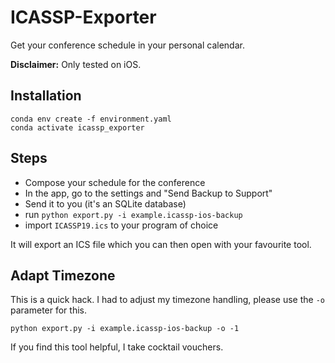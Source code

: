 # ICASSP-Exporter

Get your conference schedule in your personal calendar.


**Disclaimer:** Only tested on iOS.

## Installation

```
conda env create -f environment.yaml
conda activate icassp_exporter
```

## Steps

* Compose your schedule for the conference
* In the app, go to the settings and "Send Backup to Support"
* Send it to you (it's an SQLite database)
* run `python export.py -i example.icassp-ios-backup`
* import `ICASSP19.ics` to your program of choice

It will export an ICS file which you can then open with your favourite tool.

## Adapt Timezone

This is a quick hack. I had to adjust my timezone handling, please use
the `-o` parameter for this.

```
python export.py -i example.icassp-ios-backup -o -1
```


If you find this tool helpful, I take cocktail vouchers.
